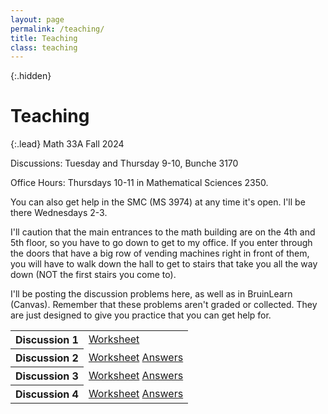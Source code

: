 ```yaml
---
layout: page
permalink: /teaching/
title: Teaching
class: teaching
---
```


{:.hidden}
# Teaching

{:.lead}
Math 33A Fall 2024

Discussions: Tuesday and Thursday 9-10, Bunche 3170

Office Hours: Thursdays 10-11 in Mathematical Sciences 2350.

You can also get help in the SMC (MS 3974) at any time it's open. I'll be there Wednesdays 2-3.

I'll caution that the main entrances to the math building are on the 4th and 5th floor, so you have to go down to get to my office. If you enter through the doors that have a big row of vending machines right in front of them, you will have to walk down the hall to get to stairs that take you all the way down (NOT the first stairs you come to).

I'll be posting the discussion problems here, as well as in BruinLearn (Canvas). Remember that these problems aren't graded or collected. They are just designed to give you practice that you can get help for.

<table>
  <tr> <th>Discussion 1</th> <td><a href="/assets/33A-Worksheet1-F24.pdf"><i class="far fa-file-pdf" aria-hidden="true"></i> Worksheet</a></td></tr>
  <tr> <th>Discussion 2</th> <td><a href="/assets/33A-Worksheet2-F24.pdf"><i class="far fa-file-pdf" aria-hidden="true"></i> Worksheet</a> <a href="/assets/33A-Worksheet2-Answers-F24.pdf"><i class="far fa-file-pdf" aria-hidden="true"></i> Answers</a></td></tr>
  <tr> <th>Discussion 3</th> <td><a href="/assets/33A-Worksheet3-F24.pdf"><i class="far fa-file-pdf" aria-hidden="true"></i> Worksheet</a> <a href="/assets/33A-Worksheet3-Answers-F24.pdf"><i class="far fa-file-pdf" aria-hidden="true"></i> Answers</a></td></tr>
  <tr> <th>Discussion 4</th> <td><a href="/assets/33A-Worksheet4-F24.pdf"><i class="far fa-file-pdf" aria-hidden="true"></i> Worksheet</a> <a href="/assets/33A-Worksheet4-Answers-F24.pdf"><i class="far fa-file-pdf" aria-hidden="true"></i> Answers</a></td></tr>
</table>
